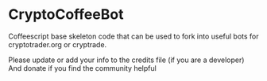 CryptoCoffeeBot
===============

Coffeescript base skeleton code that can be used to fork into useful bots for cryptotrader.org or cryptrade.


Please update or add your info to the credits file (if you are a developer)
And donate if you find the community helpful
